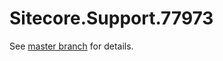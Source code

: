 # Sitecore.Support.77973

See [master branch](https://github.com/sitecoresupport/Sitecore.Support.77973) for details.